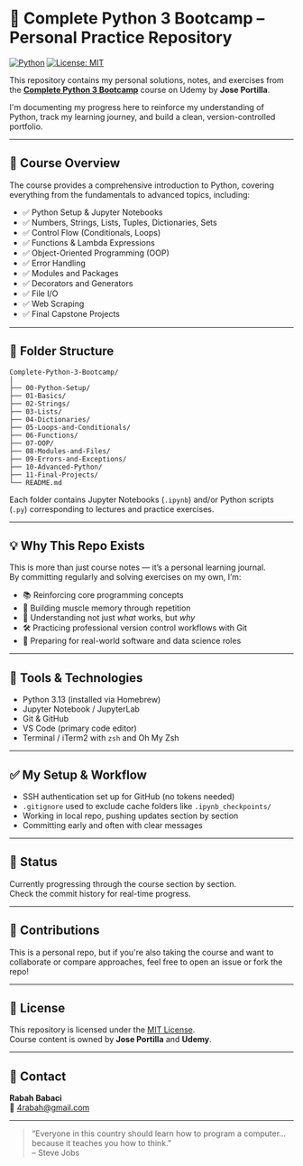 # 🐍 Complete Python 3 Bootcamp – Personal Practice Repository

[![Python](https://img.shields.io/badge/Python-3.13-blue.svg)](https://www.python.org/downloads/)
[![License: MIT](https://img.shields.io/badge/license-MIT-green.svg)](https://opensource.org/licenses/MIT)

This repository contains my personal solutions, notes, and exercises from the [**Complete Python 3 Bootcamp**](https://www.udemy.com/course/complete-python-bootcamp/) course on Udemy by **Jose Portilla**.

I'm documenting my progress here to reinforce my understanding of Python, track my learning journey, and build a clean, version-controlled portfolio.

---

## 🚀 Course Overview

The course provides a comprehensive introduction to Python, covering everything from the fundamentals to advanced topics, including:

- ✅ Python Setup & Jupyter Notebooks
- ✅ Numbers, Strings, Lists, Tuples, Dictionaries, Sets
- ✅ Control Flow (Conditionals, Loops)
- ✅ Functions & Lambda Expressions
- ✅ Object-Oriented Programming (OOP)
- ✅ Error Handling
- ✅ Modules and Packages
- ✅ Decorators and Generators
- ✅ File I/O
- ✅ Web Scraping
- ✅ Final Capstone Projects

---

## 📁 Folder Structure

```
Complete-Python-3-Bootcamp/
│
├── 00-Python-Setup/
├── 01-Basics/
├── 02-Strings/
├── 03-Lists/
├── 04-Dictionaries/
├── 05-Loops-and-Conditionals/
├── 06-Functions/
├── 07-OOP/
├── 08-Modules-and-Files/
├── 09-Errors-and-Exceptions/
├── 10-Advanced-Python/
├── 11-Final-Projects/
└── README.md
```

Each folder contains Jupyter Notebooks (`.ipynb`) and/or Python scripts (`.py`) corresponding to lectures and practice exercises.

---

## 💡 Why This Repo Exists

This is more than just course notes — it’s a personal learning journal.  
By committing regularly and solving exercises on my own, I’m:

- 📚 Reinforcing core programming concepts
- 💬 Building muscle memory through repetition
- 🧠 Understanding not just _what_ works, but _why_
- 🛠 Practicing professional version control workflows with Git
- 💼 Preparing for real-world software and data science roles

---

## 🧰 Tools & Technologies

- Python 3.13 (installed via Homebrew)
- Jupyter Notebook / JupyterLab
- Git & GitHub
- VS Code (primary code editor)
- Terminal / iTerm2 with `zsh` and Oh My Zsh

---

## ✅ My Setup & Workflow

- SSH authentication set up for GitHub (no tokens needed)
- `.gitignore` used to exclude cache folders like `.ipynb_checkpoints/`
- Working in local repo, pushing updates section by section
- Committing early and often with clear messages

---

## 📅 Status

Currently progressing through the course section by section.  
Check the commit history for real-time progress.

---

## 🤝 Contributions

This is a personal repo, but if you're also taking the course and want to collaborate or compare approaches, feel free to open an issue or fork the repo!

---

## 📄 License

This repository is licensed under the [MIT License](https://opensource.org/licenses/MIT).  
Course content is owned by **Jose Portilla** and **Udemy**.

---

## 📩 Contact

**Rabah Babaci**  
📧 [4rabah@gmail.com](mailto:4rabah@gmail.com)

---

> “Everyone in this country should learn how to program a computer... because it teaches you how to think.”  
> – Steve Jobs
